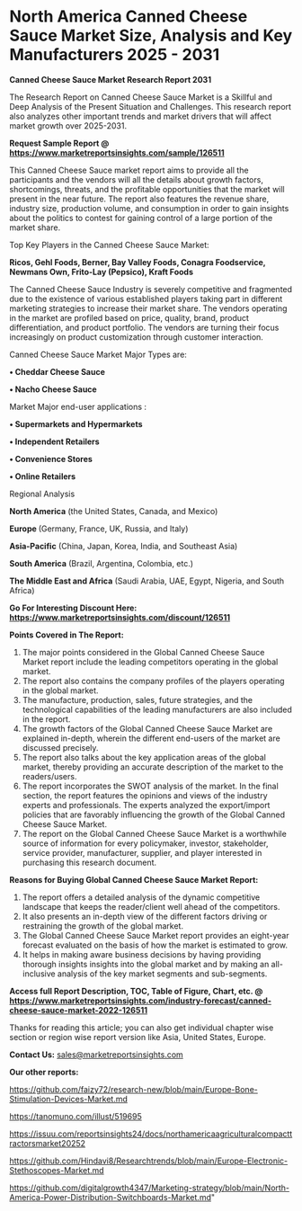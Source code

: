 # North America Canned Cheese Sauce Market Size, Analysis and Key Manufacturers 2025 - 2031

<strong>Canned Cheese Sauce Market Research Report 2031</strong>

The Research Report on Canned Cheese Sauce Market is a Skillful and Deep Analysis of the Present Situation and Challenges. This research report also analyzes other important trends and market drivers that will affect market growth over 2025-2031.

<strong>Request Sample Report @ <a href=https://www.marketreportsinsights.com/sample/126511>https://www.marketreportsinsights.com/sample/126511</a></strong>

This Canned Cheese Sauce market report aims to provide all the participants and the vendors will all the details about growth factors, shortcomings, threats, and the profitable opportunities that the market will present in the near future. The report also features the revenue share, industry size, production volume, and consumption in order to gain insights about the politics to contest for gaining control of a large portion of the market share.

Top Key Players in the Canned Cheese Sauce Market:

<strong>Ricos, Gehl Foods, Berner, Bay Valley Foods, Conagra Foodservice, Newmans Own, Frito-Lay (Pepsico), Kraft Foods</strong>

The Canned Cheese Sauce Industry is severely competitive and fragmented due to the existence of various established players taking part in different marketing strategies to increase their market share. The vendors operating in the market are profiled based on price, quality, brand, product differentiation, and product portfolio. The vendors are turning their focus increasingly on product customization through customer interaction.

Canned Cheese Sauce Market Major Types are:

<strong>• Cheddar Cheese Sauce

• Nacho Cheese Sauce</strong>

Market Major end-user applications :

<strong>• Supermarkets and Hypermarkets

• Independent Retailers

• Convenience Stores

• Online Retailers</strong>

Regional Analysis

</u><strong><b>North America</b></strong> (the United States, Canada, and Mexico)

<strong><b>Europe </b></strong>(Germany, France, UK, Russia, and Italy)

<strong><b>Asia-Pacific</b></strong> (China, Japan, Korea, India, and Southeast Asia)

<strong><b>South America</b></strong> (Brazil, Argentina, Colombia, etc.)

<strong><b>The Middle East and Africa</b></strong> (Saudi Arabia, UAE, Egypt, Nigeria, and South Africa)

<strong>Go For Interesting Discount Here: <a href=https://www.marketreportsinsights.com/discount/126511>https://www.marketreportsinsights.com/discount/126511</a></strong>

<strong>Points Covered in The Report:</strong>
<ol>
  <li>The major points considered in the Global Canned Cheese Sauce Market report include the leading competitors operating in the global market.</li>
  <li>The report also contains the company profiles of the players operating in the global market.</li>
  <li>The manufacture, production, sales, future strategies, and the technological capabilities of the leading manufacturers are also included in the report.</li>
  <li>The growth factors of the Global Canned Cheese Sauce Market are explained in-depth, wherein the different end-users of the market are discussed precisely.</li>
  <li>The report also talks about the key application areas of the global market, thereby providing an accurate description of the market to the readers/users.</li>
  <li>The report incorporates the SWOT analysis of the market. In the final section, the report features the opinions and views of the industry experts and professionals. The experts analyzed the export/import policies that are favorably influencing the growth of the Global Canned Cheese Sauce Market.</li>
  <li>The report on the Global Canned Cheese Sauce Market is a worthwhile source of information for every policymaker, investor, stakeholder, service provider, manufacturer, supplier, and player interested in purchasing this research document.</li>
</ol>
<strong>Reasons for Buying Global Canned Cheese Sauce Market Report:</strong>

<ol>
  <li>The report offers a detailed analysis of the dynamic competitive landscape that keeps the reader/client well ahead of the competitors.</li>
  <li>It also presents an in-depth view of the different factors driving or restraining the growth of the global market.</li>
  <li>The Global Canned Cheese Sauce Market report provides an eight-year forecast evaluated on the basis of how the market is estimated to grow.</li>
  <li>It helps in making aware business decisions by having providing thorough insights insights into the global market and by making an all-inclusive analysis of the key market segments and sub-segments.</li>
</ol>
<strong>Access full Report Description, TOC, Table of Figure, Chart, etc. @ <a href=https://www.marketreportsinsights.com/industry-forecast/canned-cheese-sauce-market-2022-126511>https://www.marketreportsinsights.com/industry-forecast/canned-cheese-sauce-market-2022-126511</a></strong>


Thanks for reading this article; you can also get individual chapter wise section or region wise report version like Asia, United States, Europe.

<strong>Contact Us:</strong>
sales@marketreportsinsights.com

<strong>Our other reports:</strong>

<a href=https://github.com/faizy72/research-new/blob/main/Europe-Bone-Stimulation-Devices-Market.md>https://github.com/faizy72/research-new/blob/main/Europe-Bone-Stimulation-Devices-Market.md</a>

<a href=https://tanomuno.com/illust/519695>https://tanomuno.com/illust/519695</a>

<a href=https://issuu.com/reportsinsights24/docs/northamericaagriculturalcompacttractorsmarket20252>https://issuu.com/reportsinsights24/docs/northamericaagriculturalcompacttractorsmarket20252</a>

<a href=https://github.com/Hindavi8/Researchtrends/blob/main/Europe-Electronic-Stethoscopes-Market.md>https://github.com/Hindavi8/Researchtrends/blob/main/Europe-Electronic-Stethoscopes-Market.md</a>

<a href=https://github.com/digitalgrowth4347/Marketing-strategy/blob/main/North-America-Power-Distribution-Switchboards-Market.md>https://github.com/digitalgrowth4347/Marketing-strategy/blob/main/North-America-Power-Distribution-Switchboards-Market.md</a>"
